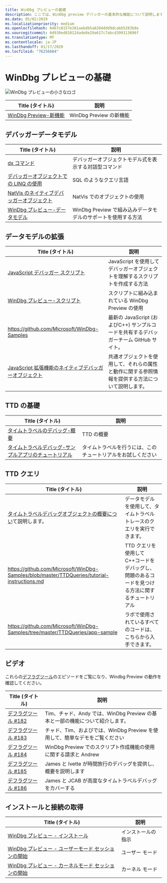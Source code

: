 ```yaml
---
title: WinDbg プレビューの基礎
description: ここでは、WinDbg preview デバッガーの基本的な機能について説明します。
ms.date: 05/02/2019
ms.localizationpriority: medium
ms.openlocfilehash: 6467c8157e361aebdb5a8204ddd9dcabb5283b8e
ms.sourcegitcommit: 6d930ed810124ade8e29a617c7abcd399113696f
ms.translationtype: MT
ms.contentlocale: ja-JP
ms.lasthandoff: 01/17/2020
ms.locfileid: "76256684"
---
```

# <a name="windbg-preview-basics"></a>WinDbg プレビューの基礎

![WinDbg プレビューの小さなロゴ](images/windbgx-preview-logo.png) 

| Title (タイトル)               | 説明        |
| ------------------- | -------------------|
|[WinDbg Preview-新機能](https://docs.microsoft.com/windows-hardware/drivers/debugger/debugging-using-windbg-preview)|WinDbg Preview の新機能 |

## <a name="the-debugger-data-model"></a>デバッガーデータモデル

| Title (タイトル)               | 説明        |
| ------------------- | -------------------|
| [dx コマンド](https://docs.microsoft.com/windows-hardware/drivers/debugger/dx--display-visualizer-variables-) | デバッガーオブジェクトモデル式を表示する対話型コマンド |
| [デバッガーオブジェクトでの LINQ の使用](https://docs.microsoft.com/windows-hardware/drivers/debugger/using-linq-with-the-debugger-objects) | SQL のようなクエリ言語 |
| [NatVis のネイティブデバッガーオブジェクト](https://docs.microsoft.com/windows-hardware/drivers/debugger/native-debugger-objects-in-natvis)| NatVis でのオブジェクトの使用 |
| [WinDbg プレビュー-データモデル](windbg-data-model-preview.md) | WinDbg Preview で組み込みデータモデルのサポートを使用する方法 |

## <a name="extending-the-data-model"></a>データモデルの拡張

| Title (タイトル)               | 説明        |
| ------------------- | -------------------|
| [JavaScript デバッガー スクリプト](https://docs.microsoft.com/windows-hardware/drivers/debugger/javascript-debugger-scripting) | JavaScript を使用してデバッガーオブジェクトを理解するスクリプトを作成する方法  |
| [WinDbg プレビュー-スクリプト](https://docs.microsoft.com/windows-hardware/drivers/debugger/windbg-scripting-preview) |スクリプトに組み込まれている WinDbg Preview の使用  |
| https://github.com/Microsoft/WinDbg-Samples |最新の JavaScript (およびC++) サンプルコードを共有するデバッガーチーム GitHub サイト。 |
|[JavaScript 拡張機能のネイティブデバッガーオブジェクト](https://docs.microsoft.com/windows-hardware/drivers/debugger/native-objects-in-javascript-extensions) | 共通オブジェクトを使用して、それらの属性と動作に関する参照情報を提供する方法について説明します。|

## <a name="ttd-basics"></a>TTD の基礎

| Title (タイトル)               | 説明        |
| ------------------- | -------------------|
| [タイムトラベルのデバッグ-概要](https://docs.microsoft.com/windows-hardware/drivers/debugger/time-travel-debugging-overview) | TTD の概要 |
[タイムトラベルデバッグ-サンプルアプリのチュートリアル](https://docs.microsoft.com/windows-hardware/drivers/debugger/time-travel-debugging-walkthrough) |  タイムトラベルを行うには、このチュートリアルをお試しください |

## <a name="ttd-queries"></a>TTD クエリ
| Title (タイトル)               | 説明        |
| ------------------- | -------------------|
| [タイムトラベルデバッグオブジェクトの概要につい](https://docs.microsoft.com/windows-hardware/drivers/debugger/time-travel-debugging-object-model)て説明します。 |データモデルを使用して、タイムトラベルトレースのクエリを実行できます。  
|  https://github.com/Microsoft/WinDbg-Samples/blob/master/TTDQueries/tutorial-instructions.md |TTD クエリを使用してC++コードをデバッグし、問題のあるコードを見つける方法に関するチュートリアル |
| https://github.com/Microsoft/WinDbg-Samples/tree/master/TTDQueries/app-sample | ラボで使用されているすべてのコードは、こちらから入手できます。

## <a name="videos"></a>ビデオ

これらの[デフラグツール](https://channel9.msdn.com/Shows/Defrag-Tools)のエピソードをご覧になり、Windbg Preview の動作を確認してください。  

| Title (タイトル)               | 説明        |
|-------------------- |--------------------|
| [デフラグツール #182](https://channel9.msdn.com/Shows/Defrag-Tools/Defrag-Tools-182-WinDbg-Preview-Part-1) |Tim、チャド、Andy では、WinDbg Preview の基本と一部の機能について紹介します。 |
| [デフラグツール #183](https://channel9.msdn.com/Shows/Defrag-Tools/Defrag-Tools-183-WinDbg-Preview-Part-2) | チャド、Tim、およびでは、WinDbg Preview を使用して、簡単なデモをご覧ください |
| [デフラグツール #184](https://channel9.msdn.com/Shows/Defrag-Tools/Defrag-Tools-184-JavaScript-in-WinDbg-Preview) | WinDbg Preview でのスクリプト作成機能の使用に関する請求と Andrew |
| [デフラグツール #185](https://channel9.msdn.com/Shows/Defrag-Tools/Defrag-Tools-185-Time-Travel-Debugging-Introduction) | James と Ivette が時間旅行のデバッグを提供し、概要を説明します |
| [デフラグツール #186](https://channel9.msdn.com/Shows/Defrag-Tools/Defrag-Tools-186-Time-Travel-Debugging-Advanced) | James と JCAB が高度なタイムトラベルデバッグをカバーする |

## <a name="installation-and-getting-connected"></a>インストールと接続の取得 

| Title (タイトル)               | 説明        |
| ------------------- | -------------------|
| [WinDbg プレビュー - インストール](windbg-install-preview.md) | インストールの指示 |
| [WinDbg プレビュー - ユーザーモード セッションの開始](windbg-user-mode-preview.md) | ユーザー モード  |
| [WinDbg プレビュー - カーネルモード セッションの開始](windbg-kernel-mode-preview.md) | カーネル モード |
